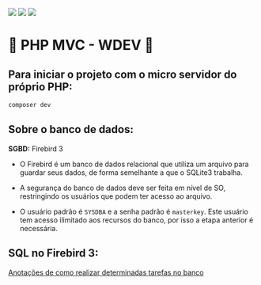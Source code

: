 ![](https://img.shields.io/static/v1?label=PHP&labelColor=4351F2&message=7&color=F5F6FF&logo=php&logoColor=FFFFFF&style=for-the-badge)
![](https://img.shields.io/static/v1?label=html&labelColor=F27D43&message=5&color=F5F6FF&logo=HTML5&logoColor=FFFFFF&style=for-the-badge)
![](https://img.shields.io/static/v1?label=BOOTSTRAP&labelColor=8543F2&message=4&color=F5F6FF&logo=BOOTSTRAP&logoColor=FFFFFF&style=for-the-badge)

# 🐘 PHP MVC - WDEV 🐘

## Para iniciar o projeto com o micro servidor do próprio PHP:

```bash
composer dev
```

## Sobre o banco de dados:

**SGBD:** Firebird 3

- O Firebird é um banco de dados relacional que utiliza um arquivo para guardar seus dados, de forma semelhante a que o SQLite3 trabalha.

- A segurança do banco de dados deve ser feita em nível de SO, restringindo os usuários que podem ter acesso ao arquivo.

- O usuário padrão é `SYSDBA` e a senha padrão é `masterkey`. Este usuário tem acesso ilimitado aos recursos do banco, por isso a etapa anterior é necessária.

## SQL no Firebird 3:

[Anotações de como realizar determinadas tarefas no banco](FIREBIRD.md)
